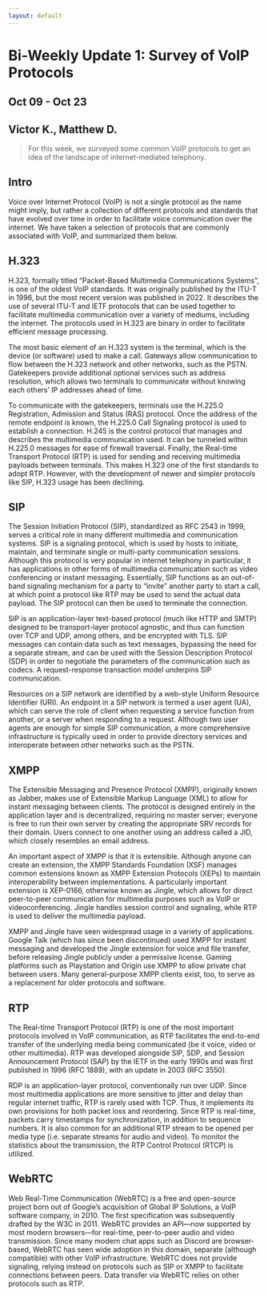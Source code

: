 ```yaml
---
layout: default
---
```


# Bi-Weekly Update 1: Survey of VoIP Protocols
## Oct 09 - Oct 23
## Victor K., Matthew D.

> For this week, we surveyed some common VoIP protocols to get an idea of the landscape of internet-mediated telephony. 

## Intro
Voice over Internet Protocol (VoIP) is not a single protocol as the name might imply, but rather a collection of different protocols and standards that have evolved over time in order to facilitate voice communication over the internet. We have taken a selection of protocols that are commonly associated with VoIP, and summarized them below.

## H.323
H.323, formally titled “Packet-Based Multimedia Communications Systems”, is one of the oldest VoIP standards. It was originally published by the ITU-T in 1996, but the most recent version was published in 2022. It describes the use of several ITU-T and IETF protocols that can be used together to facilitate multimedia communication over a variety of mediums, including the internet. The protocols used in H.323 are binary in order to facilitate efficient message processing.

The most basic element of an H.323 system is the terminal, which is the device (or software) used to make a call. Gateways allow communication to flow between the H.323 network and other networks, such as the PSTN. Gatekeepers provide additional optional services such as address resolution, which allows two terminals to communicate without knowing each others’ IP addresses ahead of time.

To communicate with the gatekeepers, terminals use the H.225.0 Registration, Admission and Status (RAS) protocol. Once the address of the remote endpoint is known, the H.225.0 Call Signaling protocol is used to establish a connection. H.245 is the control protocol that manages and describes the multimedia communication used. It can be tunneled within H.225.0 messages for ease of firewall traversal. Finally, the Real-time Transport Protocol (RTP) is used for sending and receiving multimedia payloads between terminals. This makes H.323 one of the first standards to adopt RTP. However, with the development of newer and simpler protocols like SIP, H.323 usage has been declining.

## SIP
The Session Initiation Protocol (SIP), standardized as RFC 2543 in 1999, serves a critical role in many different multimedia and communication systems. SIP is a signaling protocol, which is used by hosts to initiate, maintain, and terminate single or multi-party communication sessions. Although this protocol is very popular in internet telephony in particular, it has applications in other forms of multimedia communication such as video conferencing or instant messaging. Essentially, SIP functions as an out-of-band signaling mechanism for a party to “invite” another party to start a call, at which point a protocol like RTP may be used to send the actual data payload. The SIP protocol can then be used to terminate the connection.

SIP is an application-layer text-based protocol (much like HTTP and SMTP) designed to be transport-layer protocol agnostic, and thus can function over TCP and UDP, among others, and be encrypted with TLS. SIP messages can contain data such as text messages, bypassing the need for a separate stream, and can be used with the Session Description Protocol (SDP) in order to negotiate the parameters of the communication such as codecs. A request-response transaction model underpins SIP communication. 

Resources on a SIP network are identified by a web-style Uniform Resource Identifier (URI). An endpoint in a SIP network is termed a user agent (UA), which can serve the role of client when requesting a service function from another, or a server when responding to a request. Although two user agents are enough for simple SIP communication, a more comprehensive infrastructure is typically used in order to provide directory services and interoperate between other networks such as the PSTN.

## XMPP
The Extensible Messaging and Presence Protocol (XMPP), originally known as Jabber, makes use of Extensible Markup Language (XML) to allow for instant messaging between clients. The protocol is designed entirely in the application layer and is decentralized, requiring no master server; everyone is free to run their own server by creating the appropriate SRV records for their domain. Users connect to one another using an address called a JID, which closely resembles an email address.

An important aspect of XMPP is that it is extensible. Although anyone can create an extension, the XMPP Standards Foundation (XSF) manages common extensions known as XMPP Extension Protocols (XEPs) to maintain interoperability between implementations. A particularly important extension is XEP-0166, otherwise known as Jingle, which allows for direct peer-to-peer communication for multimedia purposes such as VoIP or videoconferencing. Jingle handles session control and signaling, while RTP is used to deliver the multimedia payload.

XMPP and Jingle have seen widespread usage in a variety of applications. Google Talk (which has since been discontinued) used XMPP for instant messaging and developed the Jingle extension for voice and file transfer, before releasing Jingle publicly under a permissive license. Gaming platforms such as Playstation and Origin use XMPP to allow private chat between users. Many general-purpose XMPP clients exist, too, to serve as a replacement for older protocols and software.

## RTP
The Real-time Transport Protocol (RTP) is one of the most important protocols involved in VoIP communication, as RTP facilitates the end-to-end transfer of the underlying media being communicated (be it voice, video or other multimedia). RTP was developed alongside SIP, SDP, and Session Announcement Protocol (SAP) by the IETF in the early 1990s and was first published in 1996 (RFC 1889), with an update in 2003 (RFC 3550).

RDP is an application-layer protocol, conventionally run over UDP. Since most multimedia applications are more sensitive to jitter and delay than regular internet traffic, RTP is rarely used with TCP. Thus, it implements its own provisions for both packet loss and reordering. Since RTP is real-time, packets carry timestamps for synchronization, in addition to sequence numbers. It is also common for an additional RTP stream to be opened per media type (i.e. separate streams for audio and video). To monitor the statistics about the transmission, the RTP Control Protocol (RTCP) is utilized.

## WebRTC
Web Real-Time Communication (WebRTC) is a free and open-source project born out of Google’s acquisition of Global IP Solutions, a VoIP software company, in 2010. The first specification was subsequently drafted by the W3C in 2011. WebRTC provides an API—now supported by most modern browsers—for real-time, peer-to-peer audio and video transmission. Since many modern chat apps such as Discord are browser-based, WebRTC has seen wide adoption in this domain, separate (although compatible) with other VoIP infrastructure. WebRTC does not provide signaling, relying instead on protocols such as SIP or XMPP to facilitate connections between peers. Data transfer via WebRTC relies on other protocols such as RTP.
